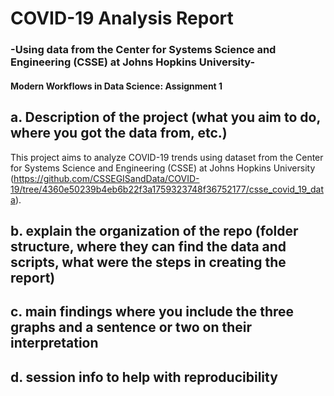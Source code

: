# COVID-19 Analysis Report
### -Using data from the Center for Systems Science and Engineering (CSSE) at Johns Hopkins University-
#### Modern Workflows in Data Science: Assignment 1

## a. Description of the project (what you aim to do, where you got the data from, etc.)
This project aims to analyze COVID-19 trends using dataset from the Center for Systems Science and Engineering (CSSE) at Johns Hopkins University (https://github.com/CSSEGISandData/COVID-19/tree/4360e50239b4eb6b22f3a1759323748f36752177/csse_covid_19_data).

## b. explain the organization of the repo (folder structure, where they can find the data and scripts, what were the steps in creating the report)

## c. main findings where you include the three graphs and a sentence or two on their interpretation

## d. session info to help with reproducibility
